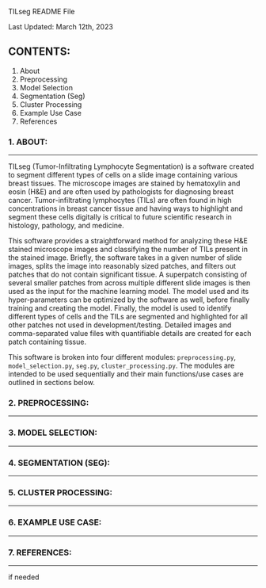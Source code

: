 TILseg README File

Last Updated: March 12th, 2023

## CONTENTS: ##
1. About
2. Preprocessing
3. Model Selection
4. Segmentation (Seg)
5. Cluster Processing
6. Example Use Case
7. References

### 1. ABOUT: ###
- - - -
TILseg (Tumor-Infiltrating Lymphocyte Segmentation) is a software created to segment different types of cells on a slide image containing various breast tissues. The microscope images are stained by hematoxylin and eosin (H&E) and are often used by pathologists for diagnosing breast cancer. Tumor-infiltrating lymphocytes (TILs) are often found in high concentrations in breast cancer tissue and having ways to highlight and segment these cells digitally is critical to future scientific research in histology, pathology, and medicine.

This software provides a straightforward method for analyzing these H&E stained microscope images and classifying the number of TILs present in the stained image. Briefly, the software takes in a given number of slide images, splits the image into reasonably sized patches, and filters out patches that do not contain significant tissue. A superpatch consisting of several smaller patches from across multiple different slide images is then used as the input for the machine learning model. The model used and its hyper-parameters can be optimized by the software as well, before finally training and creating the model. Finally, the model is used to identify different types of cells and the TILs are segmented and highlighted for all other patches not used in development/testing. Detailed images and comma-separated value files with quantifiable details are created for each patch containing tissue.

This software is broken into four different modules: `preprocessing.py`, `model_selection.py`, `seg.py`, `cluster_processing.py`. The modules are intended to be used sequentially and their main functions/use cases are outlined in sections below.

### 2. PREPROCESSING: ###
- - - -


### 3. MODEL SELECTION: ###
- - - -


### 4. SEGMENTATION (SEG): ###
- - - -


### 5. CLUSTER PROCESSING: ###
- - - -


### 6. EXAMPLE USE CASE: ###
- - - -


### 7. REFERENCES: ###
- - - -
if needed
